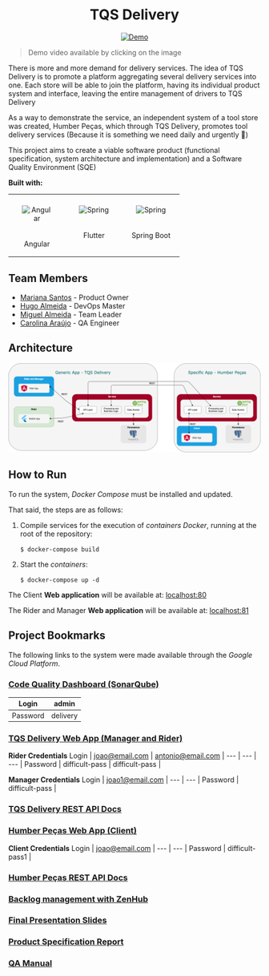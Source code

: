 <h1 align="center">
TQS Delivery
</h1>

<p align="center">

<a href="https://www.youtube.com/watch?v=Z-K_IZGJV-Q">
    <img src="./reporting/demo.gif" alt="Demo">
  </a>

> Demo video available by clicking on the image
</p>

There is more and more demand for delivery services. The idea of TQS Delivery is to promote a platform aggregating several delivery services into one. Each store will be able to join the platform, having its individual product system and interface, leaving the entire management of drivers to TQS Delivery

As a way to demonstrate the service, an independent system of a tool store was created, Humber Peças, which through TQS Delivery, promotes tool delivery services (Because it is something we need daily and urgently 🤪)

This project aims to create a viable software product (functional specification, system architecture and implementation) and a Software Quality Environment (SQE)

**Built with:**

<table>
  <tr>
    <td valign="top" style="width:100px">
      <div align="center">
      <img style="margin: 20px" src="https://profilinator.rishav.dev/skills-assets/angularjs-original.svg" alt="Angular" height="50" /> 
      <p>Angular</p>
      </div>
    </td>
    <td valign="top" style="width:100px">
      <div align="center">
      <img style="margin: 20px" src="https://profilinator.rishav.dev/skills-assets/flutterio-icon.svg" alt="Spring" height="50" /> 
      <p>Flutter</p>
      </div>
    </td>
    <td valign="top" style="width:100px">
      <div align="center">
      <img style="margin: 20px" src="https://profilinator.rishav.dev/skills-assets/springio-icon.svg" alt="Spring" height="50" /> 
      <p>Spring Boot</p>
      </div>
    </td>
  </tr>
</table> 

## Team Members
* [Mariana Santos](https://github.com/marianasps) - Product Owner
* [Hugo Almeida](https://github.com/hugofpaiva) - DevOps Master
* [Miguel Almeida](https://github.com/Miguel17297) - Team Leader
* [Carolina Araújo](https://github.com/carolinaaraujo00) - QA Engineer

## Architecture

<p align="center">
  <img  src="./reporting/arch_final.png">
</p>

## How to Run

To run the system, _Docker Compose_ must be installed and updated.

That said, the steps are as follows:

1. Compile services for the execution of _containers Docker_, running at the root of the repository:
   
    ```
    $ docker-compose build
    ```
    
2. Start the _containers_:
    
    ```
    $ docker-compose up -d
    ```
    
The Client **Web application** will be available at: [localhost:80](http://localhost:80)

The Rider and Manager **Web application** will be available at: [localhost:81](http://localhost:81)

## Project Bookmarks

The following links to the system were made available through the _Google Cloud Platform_.

### [**Code Quality Dashboard (SonarQube)**](http://34.89.70.141:9000/) 

Login | admin |
--- | --- |
Password | delivery |

### [**TQS Delivery Web App (Manager and Rider)**](http://35.246.29.122:81) 

**Rider Credentials**
Login | joao@email.com | antonio@email.com |
--- | --- | --- |
Password | difficult-pass | difficult-pass |

**Manager Credentials**
Login | joao1@email.com |
--- | --- |
Password | difficult-pass |

### [**TQS Delivery REST API Docs**](http://35.246.29.122:8081/swagger-ui/index.html) 

### [**Humber Peças Web App (Client)**](http://35.246.29.122:80) 

**Client Credentials**
Login | joao@email.com |
--- | --- |
Password | difficult-pass1 |

### [**Humber Peças REST API Docs**](http://35.246.29.122:8080/swagger-ui/index.html) 

### [**Backlog management with ZenHub**](https://app.zenhub.com/workspaces/tqs-delivery-60ba8a5d5a66c400143cb9dd/board)

### [**Final Presentation Slides**](./presenting/presentation.pdf)

### [**Product Specification Report**](./reporting/product_specification_report.pdf)

### [**QA Manual**](./reporting/qa_manual.pdf)
